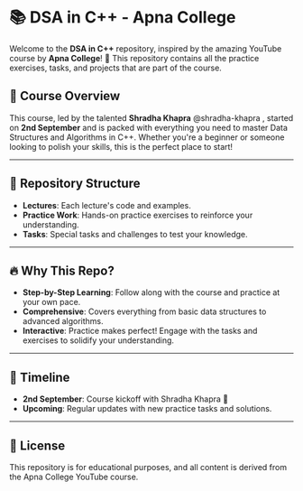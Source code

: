 # 📚 DSA in C++ - Apna College

Welcome to the **DSA in C++** repository, inspired by the amazing YouTube course by **Apna College**! 🎉 This repository contains all the practice exercises, tasks, and projects that are part of the course.

## 🚀 Course Overview

This course, led by the talented **Shradha Khapra** @shradha-khapra , started on **2nd September** and is packed with everything you need to master Data Structures and Algorithms in C++. Whether you're a beginner or someone looking to polish your skills, this is the perfect place to start!

---

## 📂 Repository Structure

- **Lectures**: Each lecture's code and examples.
- **Practice Work**: Hands-on practice exercises to reinforce your understanding.
- **Tasks**: Special tasks and challenges to test your knowledge.

---

## 🔥 Why This Repo?

- **Step-by-Step Learning**: Follow along with the course and practice at your own pace.
- **Comprehensive**: Covers everything from basic data structures to advanced algorithms.
- **Interactive**: Practice makes perfect! Engage with the tasks and exercises to solidify your understanding.

---

## 📅 Timeline

- **2nd September**: Course kickoff with Shradha Khapra 🚀
- **Upcoming**: Regular updates with new practice tasks and solutions.

---

## 📜 License

This repository is for educational purposes, and all content is derived from the Apna College YouTube course.
